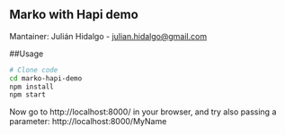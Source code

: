 Marko with Hapi demo
--------------------

Mantainer: Julián Hidalgo - julian.hidalgo@gmail.com

##Usage

```bash
# Clone code
cd marko-hapi-demo
npm install
npm start
```

Now go to http://localhost:8000/ in your browser, and try also passing a parameter: http://localhost:8000/MyName